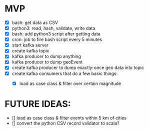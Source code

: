 # MVP

- [x] bash: get data as CSV
- [x] python3: read, hash, validate, write data
- [x] bash: add python3 script after getting data
- [x] cron: job to fire bash script every 5 minutes
- [x] start kafka server
- [x] create kafka topic
- [x] kafka producer to dump anything
- [x] kafka producer to dump geoEvent
- [x] create kafka producer to dump exactly-once geo data into topic
- [x] create kafka consumers that do a few basic things:
  - [x] load as case class & filter over certain magnitude
  

# FUTURE IDEAS:

- [] load as case class & filter events within 5 km of cities
- [] convert the python CSV record validator to scala?